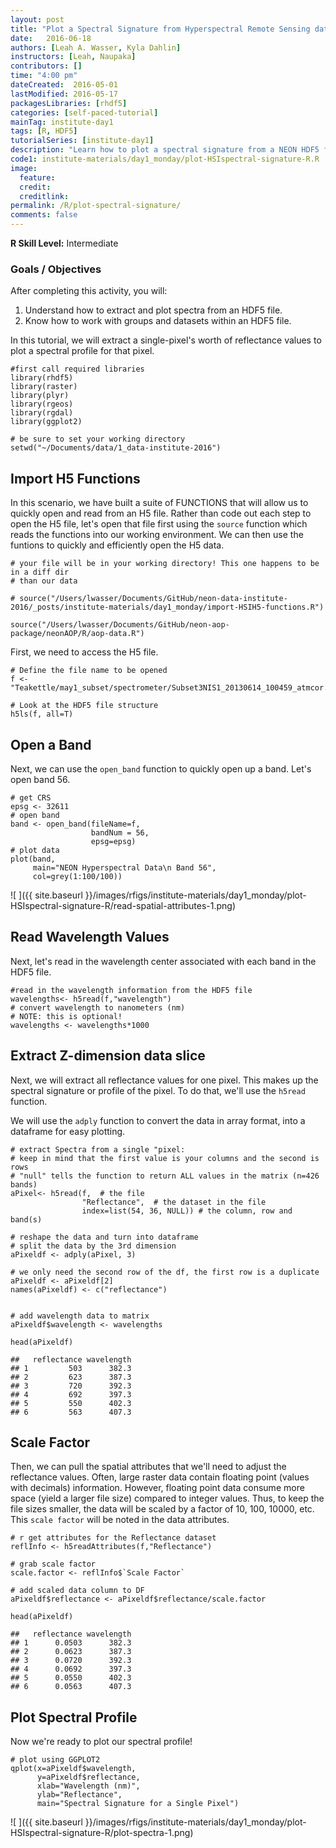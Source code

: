 ```yaml
---
layout: post
title: "Plot a Spectral Signature from Hyperspectral Remote Sensing data in R -  HDF5"
date:   2016-06-18
authors: [Leah A. Wasser, Kyla Dahlin]
instructors: [Leah, Naupaka]
contributors: []
time: "4:00 pm"
dateCreated:  2016-05-01
lastModified: 2016-05-17
packagesLibraries: [rhdf5]
categories: [self-paced-tutorial]
mainTag: institute-day1
tags: [R, HDF5]
tutorialSeries: [institute-day1]
description: "Learn how to plot a spectral signature from a NEON HDF5 file in R."
code1: institute-materials/day1_monday/plot-HSIspectral-signature-R.R
image:
  feature:
  credit:
  creditlink:
permalink: /R/plot-spectral-signature/
comments: false
---
```



<div id="objectives">
<strong>R Skill Level:</strong> Intermediate

<h3>Goals / Objectives</h3>
After completing this activity, you will:
<ol>
<li>Understand how to extract and plot spectra from an HDF5 file.</li>
<li>Know how to work with groups and datasets within an HDF5 file.</li>
</ol>

</div>


In this tutorial, we will extract a single-pixel's worth of reflectance values to
plot a spectral profile for that pixel.


    #first call required libraries
    library(rhdf5)
    library(raster)
    library(plyr)
    library(rgeos)
    library(rgdal)
    library(ggplot2)
    
    # be sure to set your working directory
    setwd("~/Documents/data/1_data-institute-2016")

## Import H5 Functions

In this scenario, we have built a suite of FUNCTIONS that will allow us to quickly
open and read from an H5 file. Rather than code out each step to open the H5 file,
let's open that file first using the `source` function which reads the functions into
our working environment. We can then use the funtions to quickly and efficiently
open the H5 data.


    # your file will be in your working directory! This one happens to be in a diff dir
    # than our data
    
    # source("/Users/lwasser/Documents/GitHub/neon-data-institute-2016/_posts/institute-materials/day1_monday/import-HSIH5-functions.R")
    
    source("/Users/lwasser/Documents/GitHub/neon-aop-package/neonAOP/R/aop-data.R")

First, we need to access the H5 file.


    # Define the file name to be opened
    f <- "Teakettle/may1_subset/spectrometer/Subset3NIS1_20130614_100459_atmcor.h5"
    
    # Look at the HDF5 file structure
    h5ls(f, all=T)

## Open a Band

Next, we can use the `open_band` function to quickly open up a band.
Let's open band 56.


    # get CRS
    epsg <- 32611
    # open band
    band <- open_band(fileName=f,
                      bandNum = 56,
                      epsg=epsg)
    # plot data
    plot(band,
         main="NEON Hyperspectral Data\n Band 56",
         col=grey(1:100/100))

![ ]({{ site.baseurl }}/images/rfigs/institute-materials/day1_monday/plot-HSIspectral-signature-R/read-spatial-attributes-1.png)

## Read Wavelength Values

Next, let's read in the wavelength center associated with each band in the HDF5
file.



    #read in the wavelength information from the HDF5 file
    wavelengths<- h5read(f,"wavelength")
    # convert wavelength to nanometers (nm)
    # NOTE: this is optional!
    wavelengths <- wavelengths*1000

## Extract Z-dimension data slice

Next, we will extract all reflectance values for one pixel. This makes up the
spectral signature or profile of the pixel. To do that, we'll use the `h5read`
function.

We will use the `adply` function to convert the data in array format, into a
dataframe for easy plotting.



    # extract Spectra from a single "pixel:
    # keep in mind that the first value is your columns and the second is rows
    # "null" tells the function to return ALL values in the matrix (n=426 bands)
    aPixel<- h5read(f,  # the file
                    "Reflectance",  # the dataset in the file
                    index=list(54, 36, NULL)) # the column, row and band(s)
    
    # reshape the data and turn into dataframe
    # split the data by the 3rd dimension
    aPixeldf <- adply(aPixel, 3)
    
    # we only need the second row of the df, the first row is a duplicate
    aPixeldf <- aPixeldf[2]
    names(aPixeldf) <- c("reflectance")
    
    
    # add wavelength data to matrix
    aPixeldf$wavelength <- wavelengths
    
    head(aPixeldf)

    ##   reflectance wavelength
    ## 1         503      382.3
    ## 2         623      387.3
    ## 3         720      392.3
    ## 4         692      397.3
    ## 5         550      402.3
    ## 6         563      407.3

## Scale Factor

Then, we can pull the spatial attributes that we'll need to adjust the reflectance
values. Often, large raster data contain floating point (values with decimals) information.
However, floating point data consume more space (yield a larger file size) compared
to integer values. Thus, to keep the file sizes smaller, the data will be scaled
by a factor of 10, 100, 10000, etc. This `scale factor` will be noted in the data attributes.


    # r get attributes for the Reflectance dataset
    reflInfo <- h5readAttributes(f,"Reflectance")
    
    # grab scale factor
    scale.factor <- reflInfo$`Scale Factor`
    
    # add scaled data column to DF
    aPixeldf$reflectance <- aPixeldf$reflectance/scale.factor
    
    head(aPixeldf)

    ##   reflectance wavelength
    ## 1      0.0503      382.3
    ## 2      0.0623      387.3
    ## 3      0.0720      392.3
    ## 4      0.0692      397.3
    ## 5      0.0550      402.3
    ## 6      0.0563      407.3

## Plot Spectral Profile

Now we're ready to plot our spectral profile!


    # plot using GGPLOT2
    qplot(x=aPixeldf$wavelength,
          y=aPixeldf$reflectance,
          xlab="Wavelength (nm)",
          ylab="Reflectance",
          main="Spectral Signature for a Single Pixel")

![ ]({{ site.baseurl }}/images/rfigs/institute-materials/day1_monday/plot-HSIspectral-signature-R/plot-spectra-1.png)
